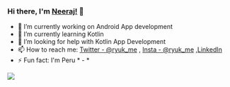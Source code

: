   ### Hi there, I'm [Neeraj!](https://ryuk-me.github.io/sastabio/index.html) 👋


- 🔭 I’m currently working on Android App development
- 🌱 I’m currently learning Kotlin
- 🤔 I’m looking for help with Kotlin App Development
- 📫 How to reach me: [Twitter - @ryuk_me](https://twitter.com/ryuk_me) , [Insta - @ryuk_me](https://www.instagram.com/ryuk_me/) ,[LinkedIn ](https://www.linkedin.com/in/neeraj-kumar-5178281b0/)
- ⚡ Fun fact: I'm Peru * - *

<img src="https://github-readme-stats.vercel.app/api?username=ryuk-me&show_icons=true&theme=dracula">
